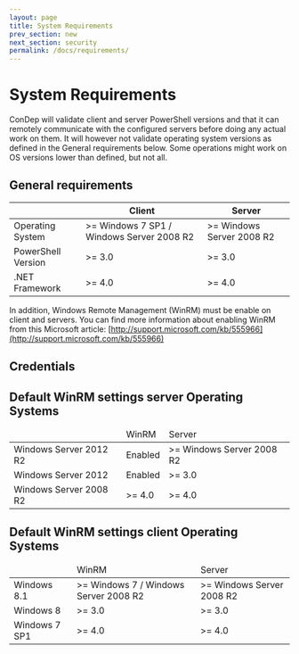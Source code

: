 ```yaml
---
layout: page
title: System Requirements
prev_section: new
next_section: security
permalink: /docs/requirements/
---
```


System Requirements
==========================
ConDep will validate client and server PowerShell versions and that it can remotely communicate with the configured servers before doing any actual work on them. It will however not validate operating system versions as defined in the General requirements below. Some operations might work on OS versions lower than defined, but not all.

## General requirements
<table>
	<thead>
		<tr>
			<th></th><th>Client</th><th>Server</th>
		</tr>
	</thead>
	<tbody>
		<tr>
			<td>Operating System</td><td>&gt;= Windows 7 SP1 / Windows Server 2008 R2</td><td>&gt;= Windows Server 2008 R2</td>
		</tr>
		<tr>
			<td>PowerShell Version</td><td>&gt;= 3.0</td><td>&gt;= 3.0</td>
		</tr>
		<tr>
			<td>.NET Framework</td><td>&gt;= 4.0</td><td>&gt;= 4.0</td>
		</tr> 	
	</tbody>
</table>

In addition, Windows Remote Management (WinRM) must be enable on client and servers. You can find more information about enabling WinRM from this Microsoft article: [http://support.microsoft.com/kb/555966](http://support.microsoft.com/kb/555966) 

## Credentials


## Default WinRM settings server Operating Systems
<table>
	<thead>
		<tr>
			<td></td><td>WinRM</td><td>Server</td>
		</tr>
	</thead>
	<tbody>
		<tr>
			<td>Windows Server 2012 R2</td><td>Enabled</td><td>&gt;= Windows Server 2008 R2</td>
		</tr>
		<tr>
			<td>Windows Server 2012</td><td>Enabled</td><td>&gt;= 3.0</td>
		</tr>
		<tr>
			<td>Windows Server 2008 R2</td><td>&gt;= 4.0</td><td>&gt;= 4.0</td>
		</tr> 	
	</tbody>
</table>

## Default WinRM settings client Operating Systems
<table>
	<thead>
		<tr>
			<td></td><td>WinRM</td><td>Server</td>
		</tr>
	</thead>
	<tbody>
		<tr>
			<td>Windows 8.1</td><td>&gt;= Windows 7 / Windows Server 2008 R2</td><td>&gt;= Windows Server 2008 R2</td>
		</tr>
		<tr>
			<td>Windows 8</td><td>&gt;= 3.0</td><td>&gt;= 3.0</td>
		</tr>
		<tr>
			<td>Windows 7 SP1</td><td>&gt;= 4.0</td><td>&gt;= 4.0</td>
		</tr> 	
	</tbody>
</table>
